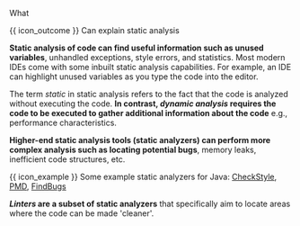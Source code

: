 <span id="title">What</span>

<span id="prereqs"></span>

<span id="outcomes">{{ icon_outcome }} Can explain static analysis</span>

<div id="body">

<box type="definition" seamless>
<include src="../../../common/definitions.md#def-static-analysis" inline />
</box>

**Static analysis of code can find useful information such as unused variables**, unhandled exceptions, style errors, and statistics. Most modern IDEs come with some inbuilt static analysis capabilities. For example, an IDE can highlight unused variables as you type the code into the editor.

The term _static_ in static analysis refers to the fact that the code is analyzed without executing the code. **In contrast, _dynamic analysis_ requires the code to be executed to gather additional information about the code** e.g., performance characteristics.

**Higher-end static analysis tools (static analyzers) can perform more complex analysis such as locating potential bugs**, memory leaks, inefficient code structures, etc.

<box>

{{ icon_example }} Some example static analyzers for Java: [CheckStyle](http://checkstyle.sourceforge.net/), [PMD](https://pmd.github.io/), [FindBugs](http://findbugs.sourceforge.net/)
</box>

**_Linters_ are a subset of static analyzers** that specifically aim to locate areas where the code can be made 'cleaner'.

</div>

<div id="extras">
</div>
